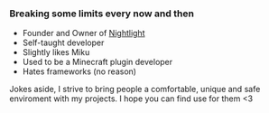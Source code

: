 ### Breaking some limits every now and then

* Founder and Owner of [Nightlight](https://night-light.cz)
* Self-taught developer
* Slightly likes Miku
* Used to be a Minecraft plugin developer
* Hates frameworks (no reason)

Jokes aside, I strive to bring people a comfortable, unique and safe enviroment with my projects. I hope you can find use for them <3

